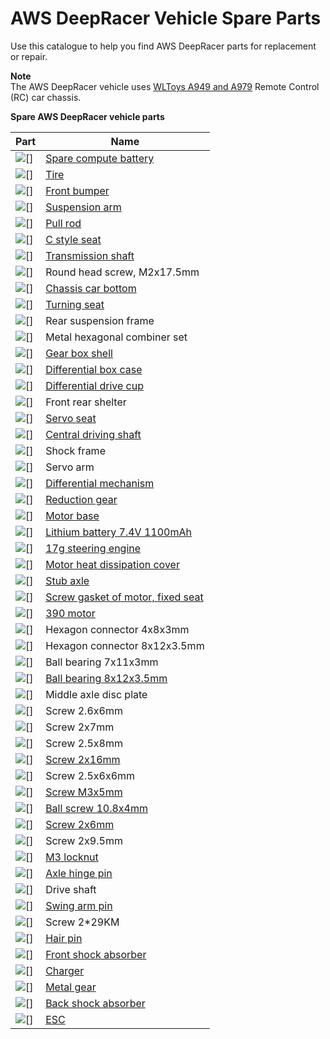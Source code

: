 # AWS DeepRacer Vehicle Spare Parts<a name="deepracer-vehicle-chassis-parts"></a>

Use this catalogue to help you find AWS DeepRacer parts for replacement or repair\.

**Note**  
The AWS DeepRacer vehicle uses [WLToys A949 and A979](https://www.amazon.com/s?k=wltoys+a949+and+a979) Remote Control \(RC\) car chassis\.


**Spare AWS DeepRacer vehicle parts**  

| Part | Name | 
| --- | --- | 
| ![\[\]](http://docs.aws.amazon.com/deepracer/latest/developerguide/images/chassis-parts/deepracer-compute-spare-battery.png) | [Spare compute battery](https://www.amazon.com/gp/product/B07QY76BPQ) | 
| ![\[\]](http://docs.aws.amazon.com/deepracer/latest/developerguide/images/chassis-parts/tire.png) | [Tire](https://www.amazon.com/Rubber-Tire-Wheel-Metal-WLtoys/dp/B07R155788) | 
| ![\[\]](http://docs.aws.amazon.com/deepracer/latest/developerguide/images/chassis-parts/front-bumper.png) | [Front bumper](https://www.amazon.com/dp/B0719T33SD) | 
| ![\[\]](http://docs.aws.amazon.com/deepracer/latest/developerguide/images/chassis-parts/suspension-arm.png) | [Suspension arm](https://www.amazon.com/MagiDeal-Pieces-Suspension-Wltoys-A959-B/dp/B07CW8T42Z) | 
| ![\[\]](http://docs.aws.amazon.com/deepracer/latest/developerguide/images/chassis-parts/pull-rod.png) | [Pull rod](https://www.amazon.com/Kingzer-Original-Wltoys-A949-Pull/dp/B00VQCW914) | 
| ![\[\]](http://docs.aws.amazon.com/deepracer/latest/developerguide/images/chassis-parts/c-style-seat.png) | [C style seat](https://www.amazon.com/ShineBear-Upgrade-Repair-Parts-A959-05/dp/B07MY4FCXV) | 
| ![\[\]](http://docs.aws.amazon.com/deepracer/latest/developerguide/images/chassis-parts/transmission-shaft.png) | [Transmission shaft](https://www.amazon.com/Exiron-Original-Wltoys-Transmission-Shaft/dp/B07GXSFX89) | 
| ![\[\]](http://docs.aws.amazon.com/deepracer/latest/developerguide/images/chassis-parts/round-head-screw.png) | Round head screw, M2x17\.5mm | 
| ![\[\]](http://docs.aws.amazon.com/deepracer/latest/developerguide/images/chassis-parts/chassis-car-bottom.png) | [Chassis car bottom](https://www.amazon.com/SHEAWA-WLtoys-Upgrade-Chassis-Bottom/dp/B07R5WWS4R) | 
| ![\[\]](http://docs.aws.amazon.com/deepracer/latest/developerguide/images/chassis-parts/turning-seat.png) | [Turning seat](https://www.amazon.com/Dilwe-Steering-Linkage-Turning-WLtoys/dp/B07DMV14YG) | 
| ![\[\]](http://docs.aws.amazon.com/deepracer/latest/developerguide/images/chassis-parts/rear-suspension-frame.png) | Rear suspension frame | 
| ![\[\]](http://docs.aws.amazon.com/deepracer/latest/developerguide/images/chassis-parts/metal-hexagonal-combiner-set.png) | Metal hexagonal combiner set | 
| ![\[\]](http://docs.aws.amazon.com/deepracer/latest/developerguide/images/chassis-parts/gear-box-shell.png) | [Gear box shell](https://www.amazon.com/Flameer-Shell-Wltoys-Buggy-Accessories/dp/B07GZSHQ6G) | 
| ![\[\]](http://docs.aws.amazon.com/deepracer/latest/developerguide/images/chassis-parts/differential-box-case.png) | [Differential box case](https://www.amazon.com/WLtoys-A959-B-A979-B-Upgrade-Differential/dp/B079RGKH7B) | 
| ![\[\]](http://docs.aws.amazon.com/deepracer/latest/developerguide/images/chassis-parts/differential-drive-cup.png) | [Differential drive cup](https://www.amazon.com/Hisoul-Accessories-Removable-Differential-WLToys/dp/B07QNQSV65) | 
| ![\[\]](http://docs.aws.amazon.com/deepracer/latest/developerguide/images/chassis-parts/front-rear-shelter.png) | Front rear shelter | 
| ![\[\]](http://docs.aws.amazon.com/deepracer/latest/developerguide/images/chassis-parts/servo-seat.png) | [Servo seat](https://www.nitrotek.co.uk/spare-parts/wl-toys/wl-toys-a979-rc-truck/wl-toys-wla949-16-motor-dust-seat-for-a979-rc-truck.html) | 
| ![\[\]](http://docs.aws.amazon.com/deepracer/latest/developerguide/images/chassis-parts/central-driving-shaft.png) | [Central driving shaft](https://www.amazon.com/SODIAL-Central-Driving-Shaft-Metal/dp/B0774K3RKT) | 
| ![\[\]](http://docs.aws.amazon.com/deepracer/latest/developerguide/images/chassis-parts/shock-frame.png) | Shock frame | 
| ![\[\]](http://docs.aws.amazon.com/deepracer/latest/developerguide/images/chassis-parts/servo-arm.png) | Servo arm | 
| ![\[\]](http://docs.aws.amazon.com/deepracer/latest/developerguide/images/chassis-parts/differential-mechanism.png) | [Differential mechanism](https://www.amazon.com/Walmeck-Wltoys-A949-A959-Transmission/dp/B079PP8MFF) | 
| ![\[\]](http://docs.aws.amazon.com/deepracer/latest/developerguide/images/chassis-parts/reduction-gear.png) | [Reduction gear](https://www.amazon.com/Desetin-A949-24-Reduction-Wltoys-C1025/dp/B01N1WQ3N7) | 
| ![\[\]](http://docs.aws.amazon.com/deepracer/latest/developerguide/images/chassis-parts/motor-base.png) | [Motor base](https://www.amazon.com/Baoblaze-Metal-Brushed-Brushless-WLtoys/dp/B0792BGX6L) | 
| ![\[\]](http://docs.aws.amazon.com/deepracer/latest/developerguide/images/chassis-parts/lithium-battery-7.4v-1100mah.png) | [Lithium battery 7\.4V 1100mAh](https://www.amazon.com/AWS-DeepRacer-Car-Single-Battery/dp/B07Z5PLHQP) | 
| ![\[\]](http://docs.aws.amazon.com/deepracer/latest/developerguide/images/chassis-parts/17g-steering-engine.png) | [17g steering engine](https://www.amazon.com/Sdoveb-Steering-Drone-WLTOYS-K929-B/dp/B07RB3BPKQ) | 
| ![\[\]](http://docs.aws.amazon.com/deepracer/latest/developerguide/images/chassis-parts/motor-heat-dissipation-cover.png) | [Motor heat dissipation cover](https://www.amazon.com/Goolsky-Motor-Heat-Sink-Wltoys/dp/B07NVR2W5H) | 
| ![\[\]](http://docs.aws.amazon.com/deepracer/latest/developerguide/images/chassis-parts/stub-axle.png) | [Stub axle](https://www.amazon.com/Products-Wltoys-A949-A959-A969/dp/B06XKLZFPC) | 
| ![\[\]](http://docs.aws.amazon.com/deepracer/latest/developerguide/images/chassis-parts/screw-gasket-of-motor-fixed-seat.png) | [Screw gasket of motor, fixed seat](https://www.amazon.com/JIMI-Motor-Gasket-Wltoys-RC/dp/B07282R2MZ) | 
| ![\[\]](http://docs.aws.amazon.com/deepracer/latest/developerguide/images/chassis-parts/390-motor.png) | [390 motor](https://www.amazon.com/BeesClover-Motor-Wltoys-High-Speed-Spare/dp/B07R5639SS) | 
| ![\[\]](http://docs.aws.amazon.com/deepracer/latest/developerguide/images/chassis-parts/hexagon-connector-4-8-3mm.png) | Hexagon connector 4x8x3mm | 
| ![\[\]](http://docs.aws.amazon.com/deepracer/latest/developerguide/images/chassis-parts/hexagon-connector-8-12-3.5mm.png) | Hexagon connector 8x12x3\.5mm | 
| ![\[\]](http://docs.aws.amazon.com/deepracer/latest/developerguide/images/chassis-parts/ball-bearing-7-11-3mm.png) |   Ball bearing 7x11x3mm  | 
| ![\[\]](http://docs.aws.amazon.com/deepracer/latest/developerguide/images/chassis-parts/ball-bearing-8-12-3.5mm.png) | [Ball bearing 8x12x3\.5mm](https://www.banggood.com/Wltoys-A949-A959-A969-A979-8x12x3_5mm-Ball-Bearing-4Pcs-p-937936.html?cur_warehouse=CN) | 
| ![\[\]](http://docs.aws.amazon.com/deepracer/latest/developerguide/images/chassis-parts/middle-axle-disc-plate.png) | Middle axle disc plate | 
| ![\[\]](http://docs.aws.amazon.com/deepracer/latest/developerguide/images/chassis-parts/screw-2.6-6mm.png) |   Screw 2\.6x6mm  | 
| ![\[\]](http://docs.aws.amazon.com/deepracer/latest/developerguide/images/chassis-parts/screw-2-7mm.png) | Screw 2x7mm | 
| ![\[\]](http://docs.aws.amazon.com/deepracer/latest/developerguide/images/chassis-parts/screw-2.5-8mm.png) | Screw 2\.5x8mm | 
| ![\[\]](http://docs.aws.amazon.com/deepracer/latest/developerguide/images/chassis-parts/screw-2-16mm.png) | [Screw 2x16mm](https://www.amazon.com/Flameer-A949-41-Tapping-Screws-Wltoys/dp/B07H2GNZ4G) | 
| ![\[\]](http://docs.aws.amazon.com/deepracer/latest/developerguide/images/chassis-parts/screw-2.5-6-6mm.png) | Screw 2\.5x6x6mm | 
| ![\[\]](http://docs.aws.amazon.com/deepracer/latest/developerguide/images/chassis-parts/screw-m3-5mm.png) | [Screw M3x5mm](https://www.aliexpress.com/item/A949-Screws-A949-44-Flat-Head-Screw-3-5mm-for-Wltoys-A949-A959-A969-A979-RC/32772118906.html) | 
| ![\[\]](http://docs.aws.amazon.com/deepracer/latest/developerguide/images/chassis-parts/ball-screw-10.8-4mm.png) | [Ball screw 10\.8x4mm](https://www.amazon.com/Flameer-10pcs-Screws-Wltoys-Model/dp/B07GZRQ4NR) | 
| ![\[\]](http://docs.aws.amazon.com/deepracer/latest/developerguide/images/chassis-parts/screw-2-6mm.png) | [Screw 2x6mm](https://www.amazon.com/2x6mm-Round-Self-Tapping-Screw-10Pcs/dp/B013YOEMRK) | 
| ![\[\]](http://docs.aws.amazon.com/deepracer/latest/developerguide/images/chassis-parts/screw-2-9.5mm.png) | Screw 2x9\.5mm | 
| ![\[\]](http://docs.aws.amazon.com/deepracer/latest/developerguide/images/chassis-parts/m3-locknut.png) | [M3 locknut](https://www.amazon.com/Products-Wltoys-Parts-Locknut-A949-49/dp/B06XKJPNM5) | 
| ![\[\]](http://docs.aws.amazon.com/deepracer/latest/developerguide/images/chassis-parts/axle-hinge-pin.png) | [Axle hinge pin](https://www.amazon.com/Pink-Lizard-Wltoys-Hinge-A949-50/dp/B01ING029G) | 
| ![\[\]](http://docs.aws.amazon.com/deepracer/latest/developerguide/images/chassis-parts/drive-shaft.png) | Drive shaft | 
| ![\[\]](http://docs.aws.amazon.com/deepracer/latest/developerguide/images/chassis-parts/swing-arm-pin.png) | [Swing arm pin](https://www.amazon.com/Desetin-A949-52-Swing-Wltoys-C1025/dp/B071YVGQN5) | 
| ![\[\]](http://docs.aws.amazon.com/deepracer/latest/developerguide/images/chassis-parts/screw-2-29km.png) | Screw 2\*29KM | 
| ![\[\]](http://docs.aws.amazon.com/deepracer/latest/developerguide/images/chassis-parts/hair-pin.png) | [Hair pin](https://www.amazon.com/50-Pack-HobbyPark-WLtoys-Vehicles-Replacement/dp/B06XR1NC89) | 
| ![\[\]](http://docs.aws.amazon.com/deepracer/latest/developerguide/images/chassis-parts/front-shock-absorber.png) | [Front shock absorber](https://www.amazon.com/2Pcs-Original-Wltoys-Shock-Absorber/dp/B00WECAEC6) | 
| ![\[\]](http://docs.aws.amazon.com/deepracer/latest/developerguide/images/chassis-parts/charger.png) | [Charger](https://www.amazon.com/Desetin-A949-58-Charger-Wltoys-C1025/dp/B01N2YA7C1) | 
| ![\[\]](http://docs.aws.amazon.com/deepracer/latest/developerguide/images/chassis-parts/metal-gear.png) | [Metal gear](https://www.amazon.com/Fityle-Pinion-A959-B-A969-B-Accessory/dp/B07JD3KDVY) | 
| ![\[\]](http://docs.aws.amazon.com/deepracer/latest/developerguide/images/chassis-parts/back-shock-absorber.png) | [Back shock absorber](https://www.amazon.com/Yiguo-Aluminium-K949-011-Shock-Absorbers/dp/B01IHUOB3G) | 
| ![\[\]](http://docs.aws.amazon.com/deepracer/latest/developerguide/images/chassis-parts/esc.png) | [ESC](https://www.amazon.com/GoolRC-Original-Wltoys-A949-Receiver/dp/B00ZBK8N6M) | 